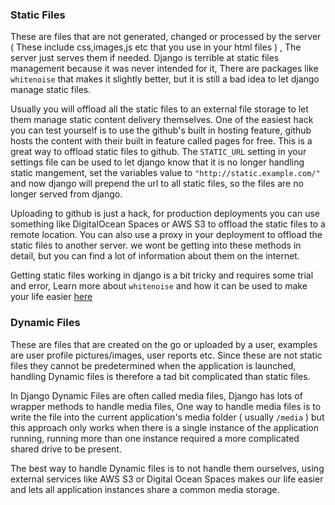 
### Static Files
These are files that are not generated, changed or processed by the server ( These include css,images,js etc that you use in your html files ) , The server just serves them if needed. Django is terrible at static files management because it was never intended for it, There are packages like `whitenoise` that makes it slightly better, but it is still a bad idea to let django manage static files.

Usually you will offload all the static files to an external file storage to let them manage static content delivery themselves. One of the easiest hack you can test yourself is to use the github's built in hosting feature, github hosts the content with their built in feature called pages for free. This is a great way to offload static files to github. The `STATIC_URL` setting in your settings file can be used to let django know that it is no longer handling static mangement, set the variables value to `"http://static.example.com/"` and now django will prepend the url to all static files, so the files are no longer served from django.

Uploading to github is just a hack, for production deployments you can use something like DigitalOcean Spaces or AWS S3 to offload the static files to a remote location. You can also use a proxy in your deployment to offload the static files to another server. we wont be getting into these methods in detail, but you can find a lot of information about them on the internet.

Getting static files working in django is a bit tricky and requires some trial and error, Learn more about `whitenoise` and how it can be used to make your life easier [here](https://devcenter.heroku.com/articles/django-assets)

### Dynamic Files
These are files that are created on the go or uploaded by a user, examples are user profile pictures/images, user reports etc. Since these are not static files they cannot be predetermined when the application is launched, handling Dynamic files is therefore a tad bit complicated than static files.

In Django Dynamic Files are often called media files, Django has lots of wrapper methods to handle media files, One way to handle media files is to write the file into the current application's media folder ( usually `/media` ) but this approach only works when there is a single instance of the application running, running more than one instance required a more complicated shared drive to be present.

The best way to handle Dynamic files is to not handle them ourselves, using external services like AWS S3 or Digital Ocean Spaces makes our life easier and lets all application instances share a common media storage.